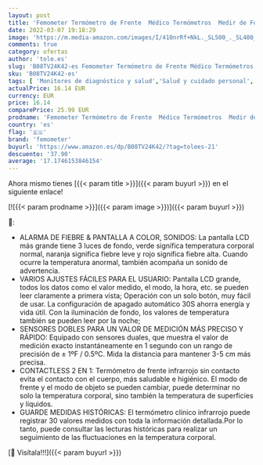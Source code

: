 ```yaml
---
layout: post
title: 'Femometer Termómetro de Frente  Médico Termómetros  Medir de Forma Instantánea y Precisa la con Pantalla Digital para Bebés  Niños  Adultos'
date: 2022-03-07 19:18:29
image: 'https://m.media-amazon.com/images/I/410nrRf+NkL._SL500_._SL400_.jpg'
comments: true
category: ofertas
author: 'tole.es'
slug: 'B08TV24K42-es Femometer Termómetro de Frente Médico Termómetros Medir de...'
sku: 'B08TV24K42-es'
tags: [ 'Monitores de diagnóstico y salud','Salud y cuidado personal','Suministros y equipamiento médico','Termómetros de frente','Termómetros médicos','Termómetros y accesorios','bebés','femometer', ]
actualPrice: 16.14 EUR
currency: EUR
price: 16.14
comparePrice: 25.99 EUR
prodname: 'Femometer Termómetro de Frente  Médico Termómetros  Medir de Forma Instantánea y Precisa la con Pantalla Digital para Bebés  Niños  Adultos'
country: 'es'
flag: '🇪🇸'
brand: 'femometer'
buyurl: 'https://www.amazon.es/dp/B08TV24K42/?tag=tolees-21'
descuento: '37.90'
average: '17.1746153846154'
---
```


Ahora mismo tienes [{{< param title >}}]({{< param buyurl >}}) en el siguiente enlace!

[![{{< param prodname >}}]({{< param image >}})]({{< param buyurl >}})

🔎:

- ALARMA DE FIEBRE & PANTALLA A COLOR, SONIDOS: La pantalla LCD más grande tiene 3 luces de fondo, verde significa temperatura corporal normal, naranja significa fiebre leve y rojo significa fiebre alta. Cuando ocurre la temperatura anormal, también acompaña un sonido de advertencia.
- VARIOS AJUSTES FÁCILES PARA EL USUARIO: Pantalla LCD grande, todos los datos como el valor medido, el modo, la hora, etc. se pueden leer claramente a primera vista; Operación con un solo botón, muy fácil de usar. La configuración de apagado automático 30S ahorra energía y vida útil. Con la iluminación de fondo, los valores de temperatura también se pueden leer por la noche;
- SENSORES DOBLES PARA UN VALOR DE MEDICIÓN MÁS PRECISO Y RÁPIDO: Equipado con sensores duales, que muestra el valor de medición exacto instantáneamente en 1 segundo con un rango de precisión de ± 1ºF / 0.5ºC. Mida la distancia para mantener 3-5 cm más precisa.
- CONTACTLESS 2 EN 1: Termómetro de frente infrarrojo sin contacto evita el contacto con el cuerpo, más saludable e higiénico. El modo de frente y el modo de objeto se pueden cambiar, puede determinar no solo la temperatura corporal, sino también la temperatura de superficies y líquidos.
- GUARDE MEDIDAS HISTÓRICAS: El termómetro clínico infrarrojo puede registrar 30 valores medidos con toda la información detallada.Por lo tanto, puede consultar las lecturas históricas para realizar un seguimiento de las fluctuaciones en la temperatura corporal.

[🛒 Visítala!!!]({{< param buyurl >}})
